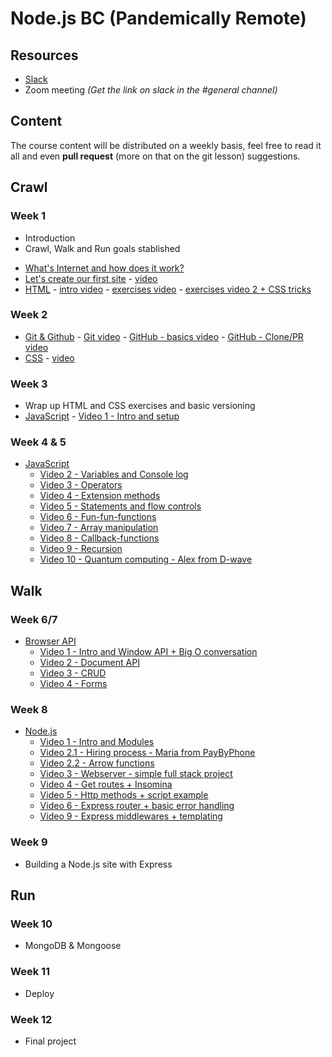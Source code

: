 # Node.js BC (Pandemically Remote)

## Resources

- [Slack](http://nodebcjan6.slack.com)
- Zoom meeting _(Get the link on slack in the #general channel)_

## Content

The course content will be distributed on a weekly basis, feel free to read it all and even **pull request** (more on that on the git lesson) suggestions.

## Crawl

### Week 1

- Introduction
- Crawl, Walk and Run goals stablished

* [What's Internet and how does it work?](internet.md)
* [Let's create our first site](first-site.md) - [video](https://drive.google.com/file/d/1jb7MOdqZm2zEBuWCuBKjoohp-bzU-hl1/view?usp=sharing)
* [HTML](html.md) - [intro video](https://drive.google.com/file/d/1oACrXII2rQ375gYLdu21mMbwuHzrjhLB/view?usp=sharing) - [exercises video](https://drive.google.com/file/d/1U1KGrt6pg2zxQHHBUltJ-gMBu5ORrXPy/view?usp=sharing) - [exercises video 2 + CSS tricks](https://drive.google.com/file/d/1sp-hObvLu0oUHpeZD0abqc8KUR0p-BmY/view?usp=sharing)

### Week 2

- [Git & Github](git.md) - [Git video](https://drive.google.com/file/d/1uSP3sYvVXm-0c8PC7JhmcgrUf8ensTfL/view?usp=sharing) - [GitHub - basics video](https://drive.google.com/file/d/11KCINeC-MSbSdHsRUjCw7R25Nvcrj_xN/view?usp=sharing) - [GitHub - Clone/PR video](https://drive.google.com/file/d/10GgIcmu_jHYpupHZKdrw2NWsz2fp7-4A/view?usp=sharing)
- [CSS](css.md) - [video](https://drive.google.com/file/d/14WA4Rc8UQmubSqH094Tu7_Oj5rQ-rx8V/view?usp=sharing)

### Week 3

- Wrap up HTML and CSS exercises and basic versioning
- [JavaScript](javascript.md) - [Video 1 - Intro and setup](https://drive.google.com/file/d/1CnXqYssk1pyIdTVDGj0b4foDIieXA_s2/view?usp=sharing)

### Week 4 & 5

- [JavaScript](javascript.md)
  - [Video 2 - Variables and Console log](https://drive.google.com/file/d/1g8gUezPdLZ4FOdKM3p3TmX_MvZ5UUPgv/view?usp=sharing)
  - [Video 3 - Operators](https://drive.google.com/file/d/1UvA1XKzYaKQ0H_qdseDZHbWwe1xXjT5L/view?usp=sharing)
  - [Video 4 - Extension methods](https://drive.google.com/file/d/16tAFgYsbGjTmwI8FCXQmC3dYnPQEcjla/view?usp=sharing)
  - [Video 5 - Statements and flow controls](https://drive.google.com/file/d/1OSrSK1qtavpl8tfrRpfQJ0kNriEDqrQ9/view?usp=sharing)
  - [Video 6 - Fun-fun-functions](https://drive.google.com/file/d/1kfMwi1chxGpcuKAeZHB5GeYX5yqyvKGS/view?usp=sharing)
  - [Video 7 - Array manipulation](https://drive.google.com/file/d/173ZbbLM4ev2HL0X8tEgoDTJvj2oE-3X9/view?usp=sharing)
  - [Video 8 - Callback-functions](https://drive.google.com/file/d/1tf2gqUzQmGJJ6Dchoh4f9XIJFX7Gfk29/view?usp=sharing)
  - [Video 9 - Recursion](https://drive.google.com/file/d/1fmAl3U-qSWwkjtmFlbzxMeHl17vOmU6m/view?usp=sharing)
  - [Video 10 - Quantum computing - Alex from D-wave](https://drive.google.com/file/d/1W8FjDEh1yvWodyXokFSZW-56yu0IogG9/view?usp=sharing)

## Walk

### Week 6/7

- [Browser API](browserapi.md)
  - [Video 1 - Intro and Window API + Big O conversation](https://drive.google.com/file/d/1FwdMcog1mEBpX0LfLKgwdRKBRC-Dr7l5/view?usp=sharing)
  - [Video 2 - Document API](https://drive.google.com/file/d/1Bj3qxZ_i8mowSN9P2l-IzDjt7o9jyJIa/view?usp=sharing)
  - [Video 3 - CRUD](https://drive.google.com/file/d/1Uzp48ocm1lAYD3RlHrs7eN7vU0z_dNGK/view?usp=sharing)
  - [Video 4 - Forms](https://drive.google.com/file/d/1pwGeIwKTKN7mecrvwOgRKJUZeFla1uaI/view?usp=sharing)

### Week 8

- [Node.js](nodejs.md)
  - [Video 1 - Intro and Modules](https://drive.google.com/file/d/16ue4RN5rbvBLAuxF2fqH7bsA_XTQX47p/view?usp=sharing) 
  - [Video 2.1 - Hiring process - Maria from PayByPhone](https://drive.google.com/file/d/1LZop-05ybbH6R9ULMhPEwCyksGYs2pIJ/view?usp=sharing)
  - [Video 2.2 - Arrow functions](https://drive.google.com/file/d/1qoz1dygdm4fn2sDpHcTiGpDGN0KkYj-p/view?usp=sharing)
  - [Video 3 - Webserver - simple full stack project](https://drive.google.com/file/d/1mgFtmbEFSvpc-pBA012kp0Xgt2e81mXI/view?usp=sharing)
  - [Video 4 - Get routes + Insomina](https://drive.google.com/file/d/1ja2TpZJ97jO1XKLUYkOT-eus0NtN1hVS/view?usp=sharing)
  - [Video 5 - Http methods + script example](https://drive.google.com/file/d/1bwF9sgzW5_5v0lo0LLrym7xcCRLnzoE_/view?usp=sharing)
  - [Video 6 - Express router + basic error handling](https://drive.google.com/file/d/1Z-YHpWs30UHzL2IP-mRYIMg4vpcZpkjG/view?usp=sharing)
  - [Video 9 - Express middlewares + templating](https://drive.google.com/file/d/1_bqhaemcAjv-1o8qWL6iJVZtlUfhp0OC/view?usp=sharing)

### Week 9

- Building a Node.js site with Express

## Run

### Week 10

- MongoDB & Mongoose

### Week 11

- Deploy

### Week 12

- Final project
